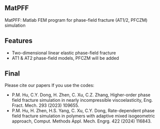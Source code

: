 ## MatPFF
MatPFF: Matlab FEM program for phase-field fracture (AT1/2, PFCZM) simulation

## Features

- Two-dimensional linear elastic phase-field fracture 
- AT1 & AT2  phase-field models, PFCZM will be added

## Final
Please cite our papers If you use the codes: 
- P.M. Hu, C.Y. Dong, H. Zhen, C. Xu, C.Z. Zhang, Higher-order phase field fracture simulation in nearly incompressible viscoelasticity, Eng. Fract. Mech. 293 (2023) 109655.
- P.M. Hu, H. Zhen, H.S. Yang, C. Xu, C.Y. Dong, Rate-dependent phase field fracture simulation in polymers with adaptive mixed isogeometric approach, Comput. Methods Appl. Mech. Engrg. 422 (2024) 116843.


